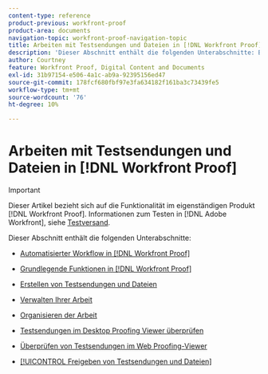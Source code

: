 ```yaml
---
content-type: reference
product-previous: workfront-proof
product-area: documents
navigation-topic: workfront-proof-navigation-topic
title: Arbeiten mit Testsendungen und Dateien in [!DNL Workfront Proof]
description: 'Dieser Abschnitt enthält die folgenden Unterabschnitte: BITTE BEARBEITEN.'
author: Courtney
feature: Workfront Proof, Digital Content and Documents
exl-id: 31b97154-e506-4a1c-ab9a-92395156ed47
source-git-commit: 178fcf680fbf97e3fa634182f161ba3c73439fe5
workflow-type: tm+mt
source-wordcount: '76'
ht-degree: 10%

---
```


# Arbeiten mit Testsendungen und Dateien in [!DNL Workfront Proof]

>[!IMPORTANT]
>
>Dieser Artikel bezieht sich auf die Funktionalität im eigenständigen Produkt [!DNL Workfront Proof]. Informationen zum Testen in [!DNL Adobe Workfront], siehe [Testversand](../../review-and-approve-work/proofing/proofing.md).

Dieser Abschnitt enthält die folgenden Unterabschnitte:

* [Automatisierter Workflow in [!DNL Workfront Proof]](../../workfront-proof/wp-work-proofsfiles/automated-workflow/automated-workflow.md)
* [Grundlegende Funktionen in [!DNL Workfront Proof]](../../workfront-proof/wp-work-proofsfiles/basic-features/basic-features.md)
* [Erstellen von Testsendungen und Dateien](../../workfront-proof/wp-work-proofsfiles/create-proofs-and-files/create-proofs-and-files.md)
* [Verwalten Ihrer Arbeit](../../workfront-proof/wp-work-proofsfiles/manage-your-work/manage-your-work.md)
* [Organisieren der Arbeit](../../workfront-proof/wp-work-proofsfiles/organize-your-work/organize-your-work.md)
* [Testsendungen im Desktop Proofing Viewer überprüfen](../../workfront-proof/wp-work-proofsfiles/review-proofs-dpv/review-proofs-in-desktop-proofing-viewer.md)

   <!--
  <li data-mc-conditions="QuicksilverOrClassic.Draft mode"><a href="../../workfront-proof/wp-work-proofsfiles/review-proofs-lpv/review-proofs-in-the-lpv.md" class="MCXref xref" xrefformat="{para}">Review proofs in the Legacy Proofing Viewer</a> </li>
  -->

* [Überprüfen von Testsendungen im Web Proofing-Viewer](../../workfront-proof/wp-work-proofsfiles/review-proofs-wpv/review-proofs-in-wpv.md)
* [[!UICONTROL Freigeben von Testsendungen und Dateien]](../../workfront-proof/wp-work-proofsfiles/share-proofs-and-files/share-proofs-and-files.md)
